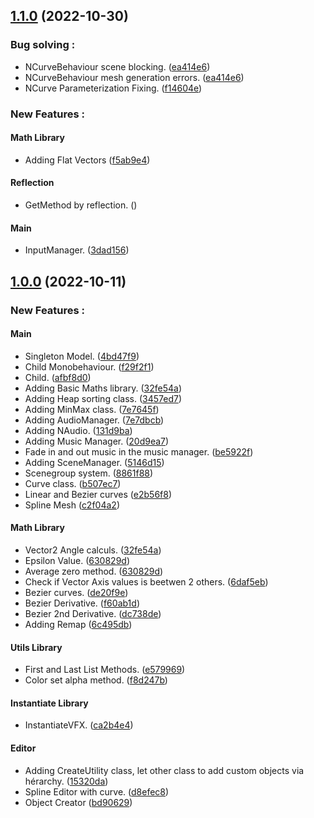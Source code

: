 ## [1.1.0](https://github.com/NazioLT/NZCore) (2022-10-30)

### Bug solving :

* NCurveBehaviour scene blocking. ([ea414e6](https://github.com/NazioLT/NZCore/commit/ea414e640570124c5aa807dcfd6d13a7986a7557))
* NCurveBehaviour mesh generation errors. ([ea414e6](https://github.com/NazioLT/NZCore/commit/ea414e640570124c5aa807dcfd6d13a7986a7557))
* NCurve Parameterization Fixing. ([f14604e](https://github.com/NazioLT/NZCore/commit/f14604ef336d064123c34d92f2d2fe3e259a88ee))

### New Features :

#### Math Library
* Adding Flat Vectors ([f5ab9e4](https://github.com/NazioLT/NZCore/commit/f5ab9e48eedbe82d8b64bc3ee460ee69a3973804))

#### Reflection
* GetMethod by reflection. ([]())

#### Main
* InputManager. ([3dad156](https://github.com/NazioLT/NZCore/commit/3dad156e143c8905aa97fb40090283913870f9ee))


## [1.0.0](https://github.com/NazioLT/NZCore) (2022-10-11)


### New Features :

#### Main

* Singleton Model. ([4bd47f9](https://github.com/NazioLT/NZCore/commit/4bd47f984792e7fdb75d74b28b530e73e3c865c3))
* Child Monobehaviour. ([f29f2f1](https://github.com/NazioLT/NZCore/commit/f29f2f141f031dd9b24ee135425399ea1b110ce2))
* Child. ([afbf8d0](https://github.com/NazioLT/NZCore/commit/afbf8d02e538af89cc7b2f7a7539217d28d8c501))
* Adding Basic Maths library. ([32fe54a](https://github.com/NazioLT/NZCore/commit/f29f2f141f031dd9b24ee135425399ea1b110ce2))
* Adding Heap sorting class. ([3457ed7](https://github.com/NazioLT/NZCore/commit/3457ed7b043af7675a5b5d885475539d34a691db))
* Adding MinMax class. ([7e7645f](https://github.com/NazioLT/NZCore/commit/7e7645f1d7913cc0c4aec82334ab6d49cf01cf59))
* Adding AudioManager. ([7e7dbcb](https://github.com/NazioLT/NZCore/commit/7e7dbcbcfcb0d7e9e28a56854bfb4e4ee2617fdc))
* Adding NAudio. ([131d9ba](https://github.com/NazioLT/NZCore/commit/131d9ba1afec44192ed064e517fa6921485f226d))
* Adding Music Manager. ([20d9ea7](https://github.com/NazioLT/NZCore/commit/20d9ea7d66514c7695e8bf08062dbdcd614c4dfc))
* Fade in and out music in the music manager. ([be5922f](https://github.com/NazioLT/NZCore/commit/be5922ff8f4e5cb8d401e942fab158c93f6befc6))
* Adding SceneManager. ([5146d15](https://github.com/NazioLT/NZCore/commit/5146d15d42d3723849982c4645ea6af1dc94367f))
* Scenegroup system. ([8861f88](https://github.com/NazioLT/NZCore/commit/8861f88247bcd581439f2ef9eceb3d2f0ad3aca1))
* Curve class. ([b507ec7](https://github.com/NazioLT/NZCore/commit/b507ec7de772d79bbc840f6ae1bca69780a6d154))
* Linear and Bezier curves ([e2b56f8](https://github.com/NazioLT/NZCore/commit/e2b56f874871b92a5f7fafda06e7c1fada5da106))
* Spline Mesh ([c2f04a2](https://github.com/NazioLT/NZCore/commit/c2f04a260945d8701397bf74efd7d9b05bb86d67))

#### Math Library

* Vector2 Angle calculs. ([32fe54a](https://github.com/NazioLT/NZCore/commit/f29f2f141f031dd9b24ee135425399ea1b110ce2))
* Epsilon Value. ([630829d](https://github.com/NazioLT/NZCore/commit/630829d3267bf617d7b0e349b061f5d9e2f008cb))
* Average zero method. ([630829d](https://github.com/NazioLT/NZCore/commit/630829d3267bf617d7b0e349b061f5d9e2f008cb))
* Check if Vector Axis values is beetwen 2 others. ([6daf5eb](https://github.com/NazioLT/NZCore/commit/6daf5ebce600e69b847e963a7a09701a1e2e54ad))
* Bezier curves. ([de20f9e](https://github.com/NazioLT/NZCore/commit/de20f9e6da5267583d03c9d35c55a0132c302175))
* Bezier Derivative. ([f60ab1d](https://github.com/NazioLT/NZCore/commit/f60ab1dc6894555bf036b584d3be0cc8d2a31ae6))
* Bezier 2nd Derivative. ([dc738de](https://github.com/NazioLT/NZCore/commit/dc738de682a9671853509366bfbd0f6d0ef45325))
* Adding Remap ([6c495db](https://github.com/NazioLT/NZCore/commit/6c495db4f8839c58301403882514566ea37b7c74))

#### Utils Library

* First and Last List Methods. ([e579969](https://github.com/NazioLT/NZCore/commit/e57996964125c169d94f80462f7e23387e7b6a95))
* Color set alpha method. ([f8d247b](https://github.com/NazioLT/NZCore/commit/f8d247b91c5566ee6a3cb4f4f7e5ec7c7c9974e3))

#### Instantiate Library

* InstantiateVFX. ([ca2b4e4](https://github.com/NazioLT/NZCore/commit/ca2b4e4304fd4b4152750328198c88580185b6a7))

#### Editor

* Adding CreateUtility class, let other class to add custom objects via hérarchy. ([15320da](https://github.com/NazioLT/NZCore/commit/15320dab33312f7fe242a9c3ae960056c5bc99bd))
* Spline Editor with curve. ([d8efec8](https://github.com/NazioLT/NZCore/commit/d8efec863114862a67f6d16bc3f8cde3fedf4390))
* Object Creator ([bd90629](https://github.com/NazioLT/NZCore/commit/bd906298006917216eb84456afcc93146f61758c))